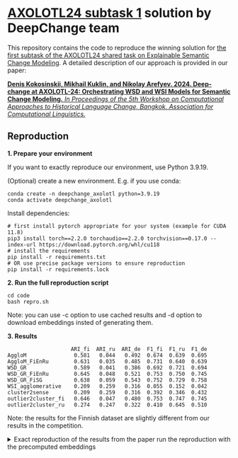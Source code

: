 # [AXOLOTL24 subtask 1](https://github.com/ltgoslo/axolotl24_shared_task/tree/main) solution by DeepChange team

This repository contains the code to reproduce the winning solution for [the first subtask of the AXOLOTL24 shared task on Explainable Semantic Change Modeling](https://github.com/ltgoslo/axolotl24_shared_task/tree/main). A detailed description of our approach is provided in our paper:

[**Denis Kokosinskii, Mikhail Kuklin, and Nikolay Arefyev. 2024. Deep-change at AXOLOTL-24: Orchestrating WSD and WSI Models for Semantic Change Modeling.** _In Proceedings of the 5th Workshop on Computational Approaches to Historical Language Change, Bangkok. Association for Computational Linguistics._](https://aclanthology.org/2024.lchange-1.16/)

## Reproduction
**1. Prepare your environment**

If you want to exactly reproduce our environment, use Python 3.9.19.

(Optional) create a new environment. E.g. if you use conda:
```
conda create -n deepchange_axolotl python=3.9.19
conda activate deepchange_axolotl
```
Install dependencies:
```
# first install pytorch appropriate for your system (example for CUDA 11.8)
pip3 install torch==2.2.0 torchaudio==2.2.0 torchvision==0.17.0 --index-url https://download.pytorch.org/whl/cu118
# install the requirements
pip install -r requirements.txt
# OR use precise package versions to ensure reproduction
pip install -r requirements.lock
```
**2. Run the full reproduction script**

```
cd code
bash repro.sh
```
Note: you can use -c option to use cached results and -d option to download embeddings insted of generating them.

**3. Results**
```
                    ARI_fi  ARI_ru  ARI_de  F1_fi  F1_ru  F1_de      
AggloM               0.581   0.044   0.492  0.674  0.639  0.695
AggloM_FiEnRu        0.631   0.035   0.485  0.731  0.640  0.639
WSD_GR               0.589   0.041   0.386  0.692  0.721  0.694
WSD_GR_FiEnRu        0.645   0.048   0.521  0.753  0.750  0.745
WSD_GR_FiSG          0.638   0.059   0.543  0.752  0.729  0.758
WSI_agglomerative    0.209   0.259   0.316  0.055  0.152  0.042
cluster2sense        0.209   0.259   0.316  0.392  0.346  0.432
outlier2cluster_fi   0.646   0.047   0.480  0.753  0.747  0.745
outlier2cluster_ru   0.274   0.247   0.322  0.410  0.645  0.510
```
Note: the results for the Finnish dataset are slightly different from our results in the competition.

<details><summary>Exact reproduction of the results from the paper run the reproduction with the precomputed embeddings</summary>

In the competition we used an intermetiadate checkpoint of the model for the Finnish dataset, which was later lost. However, the difference in results is only at third decimal digit.

To get the exact results from the paper run

```
bash repro.sh -d
```
Which results in:
```
                    ARI_fi  ARI_ru  ARI_de  F1_fi  F1_ru  F1_de
AggloM               0.581   0.044   0.492  0.674  0.643  0.695
AggloM_FiEnRu        0.631   0.035   0.485  0.731  0.636  0.639
WSD_GR               0.581*  0.041   0.386  0.690* 0.721  0.694
WSD_GR_FiEnRu        0.649*  0.048   0.521  0.756* 0.750  0.745
WSI_agglomerative    0.209   0.259   0.316  0.055  0.152  0.042
cluster2sense        0.209   0.259   0.316  0.392  0.346  0.432
outlier2cluster_fi   0.649*  0.047   0.480  0.756* 0.747  0.745
outlier2cluster_ru   0.278   0.247   0.322  0.414  0.645  0.510
```
</details>
